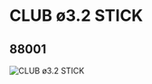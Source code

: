 # CLUB ø3.2 STICK
## 88001
![CLUB ø3.2 STICK](https://lc-www-live-s.legocdn.com/media/bricks/5/2/4563723.jpg)